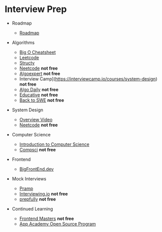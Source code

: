# Interview Prep

- Roadmap
    - [Roadmap](https://www.codinginterview.com/interview-roadmap)

- Algorithms
    - [Big O Cheatsheet](https://cooervo.github.io/Algorithms-DataStructures-BigONotation/index.html)
    - [Leetcode](https://leetcode.com/)
    - [Structy](https://structy.net/)
    - [Neetcode](https://neetcode.io/courses/dsa-for-beginners/1) **not free**
    - [Algoexpert](https://www.algoexpert.io/product) **not free**
    - Interview Camp](https://interviewcamp.io/courses/system-design) **not free**
    - [Algo Daily](https://algodaily.com/) **not free**
    - [Educative](https://www.educative.io/path/ace-javascript-coding-interview) **not free**
    - [Back to SWE](https://backtobackswe.com/) **not free**

- System Design
    - [Overview Video](https://www.youtube.com/watch?v=REB_eGHK_P4&t=227s)
    - [Neetcode](https://neetcode.io/courses/system-design-for-beginners/2) **not free**

- Computer Science
    - [Introduction to Computer Science](https://www.edx.org/course/introduction-computer-science-harvardx-cs50x)
    - [Compsci](https://cs.bigmachine.io/) **not free**

- Frontend
    - [BigFrontEnd.dev](https://bigfrontend.dev/) 

- Mock Interviews
    - [Pramp](https://www.pramp.com/#/)
    - [Interviewing.io](https://interviewing.io/) **not free**
    - [prepfully](https://prepfully.com/practice-interviews) **not free**

- Continued Learning
    - [Frontend Masters](https://frontendmasters.com/) **not free**
    - [App Academy Open Source Program](https://open.appacademy.io/)

